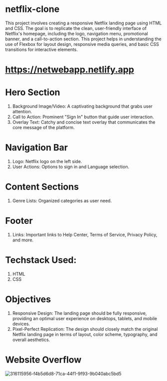 # netflix-clone
This project involves creating a responsive Netflix landing page using HTML and CSS. The goal is to replicate the clean, user-friendly interface of Netflix's homepage, including the logo, navigation menu, promotional banner, and a call-to-action section. This project helps in understanding the use of Flexbox for layout design, responsive media queries, and basic CSS transitions for interactive elements.
# https://netwebapp.netlify.app
# Hero Section
1. Background Image/Video: A captivating background that grabs user attention.
2. Call to Action: Prominent "Sign In" button that guide user interaction.
3. Overlay Text: Catchy and concise text overlay that communicates the core message of the platform.
# Navigation Bar
1. Logo: Netflix logo on the left side.
2. User Actions: Options to sign in and Language selection.
# Content Sections
1. Genre Lists: Organized categories as user need.
# Footer
1. Links: Important links to Help Center, Terms of Service, Privacy Policy, and more.
# Techstack Used:
1. HTML
2. CSS
# Objectives
1. Responsive Design: The landing page should be fully responsive, providing an optimal user experience on desktops, tablets, and mobile devices.
2. Pixel-Perfect Replication: The design should closely match the original Netflix landing page in terms of layout, color scheme, typography, and overall aesthetics.
# Website Overflow
![316115956-f4b5d6d8-71ca-44f1-9f93-9b040abc5bd5](https://github.com/satyajit1025/netflix-clone/assets/159767209/0304878c-cd04-4766-b02d-59e3dd7438b1)
